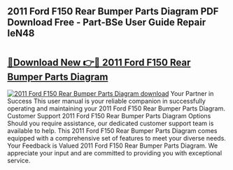 ## 2011 Ford F150 Rear Bumper Parts Diagram PDF Download Free - Part-BSe User Guide Repair IeN48

# <h2><a href="http://dfkf7zq.blite.top/?on=2011+Ford+F150+Rear+Bumper+Parts+Diagram">🔗Download New 👉🔴 2011 Ford F150 Rear Bumper Parts Diagram</a></h2>

[![2011 Ford F150 Rear Bumper Parts Diagram download](https://i.imgur.com/lujVjoI.png)](http://dfkf7zq.blite.top/?on=2011+Ford+F150+Rear+Bumper+Parts+Diagram)
Your Partner in Success This user manual is your reliable companion in successfully operating and maintaining your 2011 Ford F150 Rear Bumper Parts Diagram. Customer Support 2011 Ford F150 Rear Bumper Parts Diagram Options Should you require assistance, our dedicated customer support team is available to help. This 2011 Ford F150 Rear Bumper Parts Diagram comes equipped with a comprehensive set of features to meet your diverse needs. Your Feedback is Valued 2011 Ford F150 Rear Bumper Parts Diagram. We appreciate your input and are committed to providing you with exceptional service.
